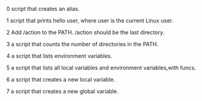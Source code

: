0 script that creates an alias.

1 script that prints hello user, where user is the current Linux user.

2 Add /action to the PATH. /action should be the last directory.

3 a script that counts the number of directories in the PATH.

4 a script that lists environment variables.

5 a script that lists all local variables and environment variables,with funcs.

6 a script that creates a new local variable.

7 a script that creates a new global variable.

